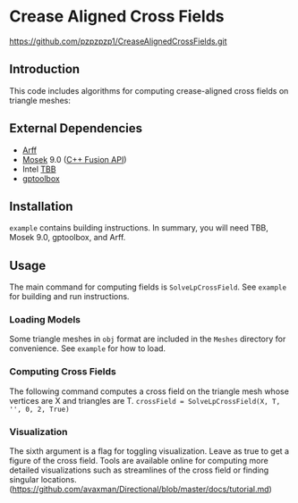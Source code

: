 # Crease Aligned Cross Fields
https://github.com/pzpzpzp1/CreaseAlignedCrossFields.git

## Introduction
This code includes algorithms for computing crease-aligned cross fields on triangle meshes:

## External Dependencies
- [Arff](https://github.com/dpa1mer/arff) 
- [Mosek](https://www.mosek.com) 9.0 ([C++ Fusion API](https://docs.mosek.com/9.0/cxxfusion/index.html#))
- Intel [TBB](https://github.com/intel/tbb)
- [gptoolbox](https://github.com/alecjacobson/gptoolbox)

## Installation
`example` contains building instructions. In summary, you will need TBB, Mosek 9.0, gptoolbox, and Arff.

## Usage
The main command for computing fields is `SolveLpCrossField`. See `example` for building and run instructions.

### Loading Models
Some triangle meshes in `obj` format are included in the `Meshes` directory for convenience. See `example` for how to load.

### Computing Cross Fields
The following command computes a cross field on the triangle mesh whose vertices are X and triangles are T.
```crossField = SolveLpCrossField(X, T, '', 0, 2, True)```

### Visualization
The sixth argument is a flag for toggling visualization. Leave as true to get a figure of the cross field. Tools are available online for computing more detailed visualizations such as streamlines of the cross field or finding singular locations. 
(https://github.com/avaxman/Directional/blob/master/docs/tutorial.md)
